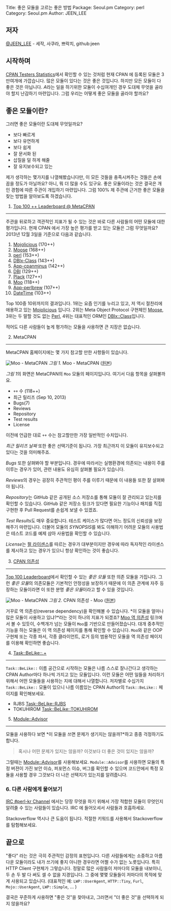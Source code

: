 Title:    좋은 모듈을 고르는 좋은 방법
Package:  Seoul.pm
Category: perl
Category: Seoul.pm
Author:   JEEN_LEE

저자
-----

[@JEEN_LEE][twitter-jeen_lee] - 세작, 사쿠라, 쁘락치, github:jeen


시작하며
---------

[CPAN Testers Statistics][home-cpantesters-stats]에서 확인할 수 있는 것처럼 현재 CPAN 에 등록된 모듈은 3만여개에 가깝습니다.
많은 모듈이 있다는 것은 좋은 것입니다.  하지만 모든 모듈이 다 좋은 것은 아닙니다.
*A*라는 일을 하기위한 모듈이 수십여개인 경우 도대체 무엇을 골라야 할지 난감하기 마련입니다.
그럼 우리는 어떻게 좋은 모듈을 골라야 할까요? 


좋은 모듈이란?
---------------

그러면 좋은 모듈이란 도대체 무엇일까요?

- 보다 빠르게
- 보다 유연하게
- 보다 쉽게
- 잘 문서화 된
- 삽질을 덜 하게 해줄
- 잘 유지보수되고 있는

제가 생각하는 몇가지를 나열해봤습니다만, 이 모든 것들을 충족시켜주는 것들은 손에 꼽을 정도가 아닐까요?
아니, 뭐 더 많을 수도 있구요. 좋은 모듈이라는 것은 결국은 개인 경험에 따른 주관이 개입하기 마련입니다.
그럼 100% 제 주관에 근거한 좋은 모듈을 찾는 방법을 알아보도록 하겠습니다.


1. [Top 100 ++ Leaderboard @ MetaCPAN][home-metacpan-leaderboard]
------------------------------------------------------------------

주관을 뒤로하고 객관적인 지표가 될 수 있는 것은 바로 다른 사람들의 어떤 모듈에 대한 평가입니다.
현재 CPAN 에서 가장 높은 평가를 받고 있는 모듈은 그럼 무엇일까요?
2013년 12월 3일을 기준으로 다음과 같습니다.

1.  [Mojolicious][cpan-mojolicious] (170++)
2.  [Moose][cpan-moose] (168++)
3.  [perl][cpan-perl] (153++)
4.  [DBIx-Class][cpan-dbix-class] (143++)
5.  [App-cpanminus][cpan-app-cpanminus] (142++)
6.  [DBI][cpan-dbi] (129++)
7.  [Plack][cpan-plack] (127++)
8.  [Moo][cpan-moo] (118++)
9.  [App-perlbrew][cpan-app-perlbrew] (107++)
10. [DateTime][cpan-datetime] (103++)

Top 100중 10위까지의 결과입니다.
1위는 요즘 인기를 누리고 있고, 저 역시 절찬리에 애용하고 있는 [Mojolicious][home-mojolicious] 입니다.
2위는 Meta Object Protocol 구현체인 [Moose][home-moose], 3위는 두 말할 것도 없는 [Perl][home-perl],
4위는 대표적인 ORM인 [DBIx::Class][cpan-dbix-class]입니다.

적어도 다른 사람들이 높게 평가하는 모듈을 사용하면 큰 지장은 없습니다.


2. MetaCPAN
------------

MetaCPAN 홈페이지에는 몇 가지 참고할 만한 사항들이 있습니다.

![Moo - MetaCPAN][img-1-resize]
*그림 1.* Moo - MetaCPAN ([원본][img-1])

*그림 1*의 화면은 MetaCPAN의 `Moo` 모듈의 페이지입니다.
여기서 다음 항목을 살펴볼까요.

- `++` 수 (118++)
- 최근 릴리즈 (Sep 10, 2013)
- Bugs(7)
- Reviews
- Repository
- Test results
- License

이전에 언급한 대로 `++` 수는 참고할만한 가장 일반적인 수치입니다.

*최근 릴리즈 날짜* 또한 좋은 선택기준이 됩니다. 가장 최근까지 이 모듈이 유지보수되고 있다는 것을 의미해주죠.

*Bugs* 또한 살펴봐야 할 부분입니다. 경우에 따라서는 실행환경에 의존되는 내용이 주를 이루는 경우가 있어, 관련 내용도 유심히 살펴볼 필요가 있습니다.

*Reviews*의 경우는 굉장히 주관적인 평이 주를 이루기 때문에 이 내용들 또한 잘 살펴봐야 됩니다.

*Repository*는 GitHub 같은 공개된 소스 저장소를 통해 모듈이 잘 관리되고 있는지를 확인할 수 있습니다.
GitHub 같은 저장소 링크가 있다면 필요한 기능이나 패치를 직접 구현한 후 Pull Request를 손쉽게 보낼 수 있겠죠.

*Test Results*도 매우 중요합니다. 테스트 케이스가 많다면 어느 정도의 신뢰성을 보장해주기 마련입니다.
더불어 모듈의 *SYNOPSIS*를 봐도 이해하기 어려운 모듈의 사용법은 테스트 코드를 예제 삼아 사용법을 확인할 수 있습니다.

*License*는 [펄 라이센스][perl-license]를 따르는 경우가 대부분이지만
경우에 따라 독자적인 라이센스를 제시하고 있는 경우가 있으니 항상 확인하는 것이 좋습니다.


3. [CPAN 의존성][home-cpantesters-deps]
----------------------------------------

[Top 100 Leaderboard][home-metacpan-leaderboard]에서 확인할 수 있는 *좋은 모듈* 또한 의존 모듈을 가집니다.
그런 *좋은 모듈*의 의존모듈은 기본적인 안정성을 보장하기 때문에 이 의존 관계에
자주 등장하는 모듈이라면 이 또한 분명 *좋은 모듈*이라고 할 수 있을 것입니다.

![Moo - MetaCPAN][img-2-resize]
*그림 2.* CPAN 의존성 - Moo ([원본][img-2])

거꾸로 역 의존성(reverse dependency)을 확인해볼 수 있습니다.
*이 모듈을 얼마나 많은 모듈이 사용하고 있냐?*라는 것이 하나의 지표가 되겠죠?
[Moo 역 의존성][metacpan-rev-deps-moo] 링크에서 볼 수 있듯이, 수백개가 넘는 모듈이 `Moo`를 기반으로 만들어졌습니다.
대개 중추적인 기능을 하는 모듈은 이 역 의존성 페이지를 통해 확인할 수 있습니다.
`Moo`와 같은 OOP 구현체 또는 각종 파서, 각종 클라이언트, 로거 등의 범용적인 모듈을 역 의존성 페이지를 이용해 확인하면 좋습니다. 


4. [Task::BeLike::.+][search-cpan-task-belike]
-----------------------------------------------

`Task::BeLike::` 이름 공간으로 시작하는 모듈은 나름 스스로 잘나간다고 생각하는 CPAN Author마다 하나씩 가지고 있는 모듈입니다.
이런 모듈은 어떤 일들을 처리하기 위해서 어떤 모듈들을 사용하는 지에 대해서 나열합니다.
저자별로 수십가지 `Task::BeLike::` 모듈이 있으니 나름 이름있는 CPAN Author의 `Task::BeLike::` 페이지를 확인해보세요.

- RJBS [Task::BeLike::RJBS][cpan-task-belike-rjbs]
- TOKUHIROM [Task::BeLike::TOKUHIROM][cpan-task-belike-tokuhirom]


5. [Module::Advisor][cpan-module-advisor]
------------------------------------------

모듈을 사용하다 보면 *이 모듈을 쓰면 문제가 생기지는 않을까?*하고 종종 걱정하기도 합니다.

> 혹시나 어떤 문제가 있지는 않을까?
> 이것보다 더 좋은 것이 있지는 않을까?

그럴때는 [Module::Advisor][cpan-module-advisor]를 사용해보세요.
`Module::Advisor`를 사용하면 모듈의 특정 버젼이 가진 보안 이슈, 퍼포먼스 이슈, 버그를 확인할 수 있으며
코드안에서 특정 모듈을 사용할 경우 그것보다 더 나은 선택지가 있는지를 알려줍니다.


### 6. 다른 사람에게 물어보기

[IRC #perl-kr Channel](http://webchat.freenode.net/?channels=perl-kr) 에서는 당장 무엇을 하기 위해서 가장 적합한 모듈이 무엇인지 알려줄 수 있는 사람들이 있습니다. IRC 에 들어오셔서 사람들과 호흡하세요.

Stackoverflow 역시나 큰 도움이 됩니다. 적절한 키워드를 사용해서 Stackoverflow 를 탐험해보세요.

## 끝으로

"좋다" 라는 것은 극히 주관적인 감정의 표현입니다. 다른 사람들에게는 소중하고 아름다운 모듈이라도 내가 쓰기에 좋지 아니한 경우라면 어쩔 수가 없는 노릇입니다. 특히 HTTP Client 구현체가 그렇습니다. 정말로 많은 사람들이 저마다의 모듈을 내보이니, 두 손 두 발 다 써도 셀 수 없을 지경입니다. 그 중에 몇몇 모듈들이 저마다의 목적에 맞게 사용되고 있습니다. (대표적인 예: `LWP::UserAgent`, `HTTP::Tiny`, `Furl`, `Mojo::UserAgent`,  `LWP::Simple`, ... )

결국은 꾸준하게 사용하면 "좋은 것"을 찾아내고, 그러면서 "더 좋은 것"을 선택하게 되지 않을까요?

[img-1]:          2013-12-03-1.png
[img-2]:          2013-12-03-2.png

[img-1-resize]:   2013-12-03-1_r.png
[img-2-resize]:   2013-12-03-2_r.png


[cpan-app-cpanminus]:             http://metacpan.org/module/App::cpanminus
[cpan-app-perlbrew]:              http://metacpan.org/module/App::perlbrew
[cpan-datetime]:                  http://metacpan.org/module/DateTime
[cpan-dbi]:                       http://metacpan.org/module/DBI
[cpan-dbix-class]:                http://metacpan.org/module/DBIx::Class
[cpan-module-advisor]:            https://metacpan.org/pod/Module::Advisor
[cpan-mojolicious]:               http://metacpan.org/module/Mojolicious
[cpan-moo]:                       http://metacpan.org/module/Moo
[cpan-moose]:                     http://metacpan.org/module/Moose
[cpan-perl]:                      http://metacpan.org/module/perl
[cpan-plack]:                     http://metacpan.org/module/Plack
[cpan-task-belike-rjbs]:          https://metacpan.org/module/Task::BeLike::RJBS
[cpan-task-belike-tokuhirom]:     https://metacpan.org/module/Task::BeLike::TOKUHIROM
[home-cpantesters-deps]:          http://deps.cpantesters.org/?module=Moo
[home-cpantesters-stats]:         http://stats.cpantesters.org/
[home-metacpan-leaderboard]:      https://metacpan.org/favorite/leaderboard
[home-mojolicious]:               http://mojolicio.us/
[home-moose]:                     http://moose.iinteractive.com/en/
[home-perl]:                      http://www.perl.org/
[metacpan-rev-deps-moo]:          https://metacpan.org/requires/distribution/Moo?sort=[[2,1]]
[perl-license]:                   http://dev.perl.org/licenses/
[search-cpan-task-belike]:        https://metacpan.org/search?q=Task%3A%3ABeLike
[twitter-jeen_lee]:               http://twitter.com/#!/JEEN_LEE
